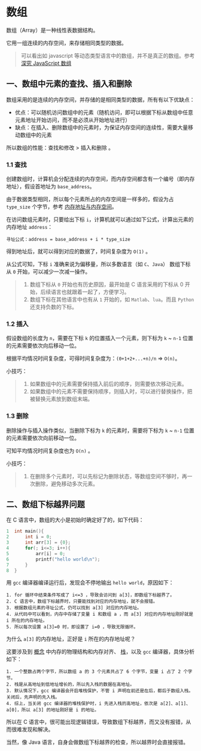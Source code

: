 # 数组

数组（Array）是一种线性表数据结构。

它用一组连续的内存空间，来存储相同类型的数据。

> 可以看出如 javascript 等动态类型语言中的数组，并不是真正的数组。参考 [深究 JavaScript 数组](https://juejin.im/entry/59ae664d518825244d207196)

## 一、数组中元素的查找、插入和删除

数组采用的是连续的内存空间，并存储的是相同类型的数据，所有有以下优缺点：

* 优点：可以随机访问数组中的元素（随机访问，即可以根据下标从数组中任意元素地址开始访问，而不是必须从开始地址进行）
* 缺点：在插入、删除数组中的元素时，为保证内存空间的连续性，需要大量移动数组中的元素

所以数组的性能：查找和修改 > 插入和删除 。

### 1.1 查找

创建数组时，计算机会分配连续的内存空间，而内存空间都含有一个编号（即内存地址），假设首地址为 `base_address`。

由于数据类型相同，所以每个元素所占的内存空间是一样多的，假设为占 `type_size` 个字节，参考 [内存地址与内存空间](https://blog.csdn.net/weixin_31449201/article/details/80298099)。

在访问数组元素时，只要给出下标 `i`，计算机就可以通过如下公式，计算出元素的内存地址 `address`：

```
寻址公式：address = base_address + i * type_size
```

得到地址后，就可以得到对应的数据了，时间复杂度为 `O(1)` 。

从公式可知，下标 `i` 准确来说为偏移量，所以多数语言（如 `C`、`Java`） 数组下标从 `0` 开始，可以减少一次减一操作。

> 1. 数组下标从 `0` 开始也有历史原因，最开始是 C 语言采用的下标从 0 开始，后续语言也就跟着一起了，方便学习。  
> 2. 数组下标在其他语言中也有从 `1` 开始的，如 `Matlab`、`lua`。而且 `Python` 还支持负数的下标。 

### 1.2 插入

假设数组的长度为 `n`，需要在下标 `k` 的位置插入一个元素，则下标为 `k` ~ `n-1` 位置的元素需要依次向后移动一位。

根据平均情况时间复杂度，可得时间复杂度为：`(0+1+2+...+n)/n` => `O(n)`。

小技巧：

> 1. 如果数组中的元素需要保持插入前后的顺序，则需要依次移动元素。
> 2. 如果数组中的元素不需要保持顺序，则插入时，可以进行替换操作，把被替换元素放到数组末端。

### 1.3 删除

删除操作与插入操作类似，当删除下标为 `k` 的元素时，需要将下标为 `k` ~ `n-1` 位置的元素需要依次向前移动一位。

可知平均情况时间复杂度也为 `O(n)` 。

小技巧：

> 1. 在删除多个元素时，可以先标记为删除状态，等数组空间不够时，再一次删除，避免移动多次元素。

## 二、数组下标越界问题

在 C 语言中，数组的大小是初始时确定好了的，如下代码：

```C
1  int main(){
2      int i = 0;
3      int arr[3] = {0};
4      for(; i<=3; i++){
5          arr[i] = 0;
6          printf("hello world\n");
7      }
8  }
```

用 `gcc` 编译器编译运行后，发现会不停地输出 `hello world`，原因如下：

```
1. for 循环中结束条件写成了 i<=3 ，导致会访问到 a[3]，即数组下标越界了。
2. C 语言中，数组下标越界时，只要能找到对应的内存地址，就不会报错。
3. 根据数组元素的寻址公式，仍可以找到 a[3] 对应的内存地址。
4. 从代码中可以看到，内存中存储了变量 i 和数组 a ，而 a[3] 对应的内存地址刚好就是 i 所在的内存地址。
5. 所以每次设置 a[3]=0 时，即设置了 i=0 ，导致无限循环。
```

为什么 `a[3]` 的内存地址，正好是 `i` 所在的内存地址呢？

这要涉及到 [概念](1-概念.md) 中内存的物理结构和内存对齐、 [栈](5-栈.md)，以及 `gcc` 编译器，具体分析如下：

```
1. 一个整数占两个字节，所以数组 a 的 3 个元素共占了 6 个字节，变量 i 占了 2 个字节。
2. 栈是从高地址到低地址增长的，所以先入栈的数据在高地址。
3. 默认情况下，gcc 编译器会开启堆栈保护，不管 i 声明在前还是在后，都后于数组入栈。关闭后，先声明的先入栈。
4. 综上，当关闭 gcc 编译器的堆栈保护时，i 先进入栈的高地址，依次是 a[2]、a[1]、a[0]，所以 a[3] 的地址刚好是 i 的地址。
```

所以在 C 语言中，很可能出现逻辑错误，导致数组下标越界，而又没有报错，从而很难发现和解决。

当然，像 Java 语言，自身会做数组下标越界的检查，所以越界时会直接报错。

